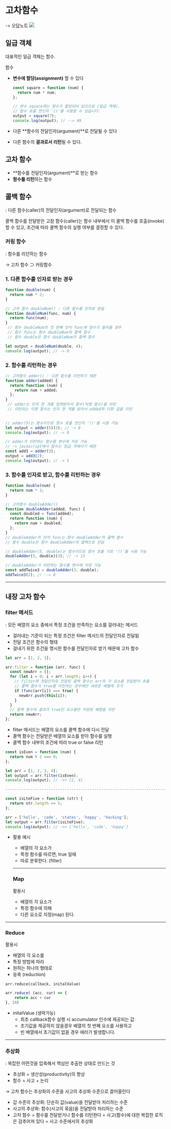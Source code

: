 # 고차함수
-> 오답노트 <a href="https://velog.io/@su_jin1127/JS-%EA%B3%A0%EC%B0%A8%ED%95%A8%EC%88%98" target="_blank"><img src="https://img.shields.io/badge/Velog-20c997?style=flat-square&logo=Vimeo&logoColor=white"/></a>


## 일급 객체

대표적인 일급 객체는 함수.

함수

- **변수에 할당(assignment)** 할 수 있다
    
    ```jsx
    const square = function (num) {
      return num * num;
    };
    
    // 변수 square에는 함수가 할당되어 있으므로 (일급 객체),
    // 함수 호출 연산자 '()'를 사용할 수 있습니다.
    output = square(7);
    console.log(output); // --> 49
    ```
    
- 다른 **함수의 전달인자(argument)**로 전달될 수 있다
- 다른 함수의 **결과로서 리턴**될 수 있다.

## 고차 함수

- **함수를 전달인자(argument)**로 받는 함수
- **함수를 리턴**하는 함수

## 콜백 함수

: 다른 함수(caller)의 전달인자(argument)로 전달되는 함수

콜백 함수를 전달받은 고참 함수(caller)는 함수 내부에서 이 콜백 함수를 호출(invoke) 할 수 있고, 조건에 따라 콜백 함수의 실행 여부를 결정할 수 있다.

### 커링 함수

: 함수를 리던하는 함수

→ 고차 함수 ⊃ 커링함수

### 1. 다른 함수를 인자로 받는 경우

```jsx
function double(num) {
  return num * 2;
}

// 고차 함수 doubleNum() : 다른 함수를 인자로 받음
function doubleNum(func, num) {
  return func(num);
}
 // 함수 doubleNum의 첫 번째 인자 func에 함수가 들어올 경우
 // 함수 func는 함수 doubleNum의 콜백 함수
 // 함수 double은 함수 doubleNum의 콜백 함수

let output = doubleNum(double, 4);
console.log(output); // -> 8
```

### 2. 함수를 리턴하는 경우

```jsx
// 고차함수 adder() : 다른 함수를 리턴하기 때문
function adder(added) {
  return function (num) {
    return num + added;
  };
}
 // adder는 인자 한 개를 입력받아서 함수(익명 함수)를 리턴
 // 리턴되는 익명 함수는 인자 한 개를 받아서 added와 더한 값을 리턴
 

// adder(5)는 함수이므로 함수 호출 연산자 '()'를 사용 가능
let output = adder(5)(3); // -> 8
console.log(output); // -> 8

// adder가 리턴하는 함수를 변수에 저장 가능
// -> javascript에서 함수는 일급 객체이기 때문
const add3 = adder(3);
output = add3(2);
console.log(output); // -> 5
```

### 3. 함수를 인자로 받고, 함수를 리턴하는 경우

```jsx
function double(num) {
  return num * 2;
}

// 고차함수 doubleAdder()
function doubleAdder(added, func) {
  const doubled = func(added);
  return function (num) {
    return num + doubled;
  };
}
// doubleAdder의 인자 func는 함수 doubleAdder의 콜백 함수
// 함수 double은 함수 doubleAdder의 콜백으로 전달

// doubleAdder(5, double)는 함수이므로 함수 호출 기호 '()'를 사용 가능
doubleAdder(5, double)(3); // -> 13

// doubleAdder가 리턴하는 함수를 변수에 저장 가능
const addTwice3 = doubleAdder(3, double);
addTwice3(2); // --> 8
```


---

## 내장 고차 함수

### filter 메서드

: 모든 배열의 요소 중에서 특정 조건을 만족하는 요소를 걸러내는 메서드

- 걸러내는 기준이 되는 특정 조건은 filter 메서드의 전달인자로 전달됨
- 전달 조건은 함수의 형태
- 걸내기 위한 조건을 명시한 함수를 전달인자로 받기 때문에 고차 함수

```jsx
let arr = [1, 2, 3];

arr.filter = function (arr, func) {
  const newArr = [];
  for (let i = 0; i < arr.length; i++) {
    // filter에 전달인자로 전달된 콜백 함수는 arr의 각 요소를 전달받아 호출
    // 콜백 함수가 true를 리턴하는 경우에만 새로운 배열에 추가
    if (func(arr[i]) === true) {
      newArr.push(this[i]);
    }
  }
  // 콜백 함수의 결과가 true인 요소들만 저장된 배열을 리턴
  return newArr;
};
```

- filter 메서드는 배열의 요소를 콜백 함수에 다시 전달
- 콜백 함수는 전달받은 배열의 요소를 받아 함수를 실행
- 콜백 함수 내부의 조건에 따라 true or false 리턴

```jsx
const isEven = function (num) {
  return num % 2 === 0;
};

let arr = [1, 2, 3, 4];
let output = arr.filter(isEven);
console.log(output); // ->> [2, 4]

---------------------------------------------------------------------------------

const isLteFive = function (str) {
  return str.length <= 5;
};

arr = ['hello', 'code', 'states', 'happy', 'hacking'];
let output = arr.filter(isLteFive);
console.log(output); // ->> ['hello', 'code', 'happy']
```

- 활용 예시
    - 배열의 각 요소가
    - 특정 함수를 따르면, true 일때
    - 따로 분류한다. (filter)
    
    
    ---
    
    ### Map
    
    활용시
    
    - 배열의 각 요소가
    - 특정 함수에 의해
    - 다른 요소로 지정(map) 된다.



---

### Reduce

활용시

- 배열의 각 요소를
- 특정 방법에 따라
- 원하는 하나의 형태로
- 응축 (reduction)

`arr.reduce(callback, initalValue)`

```jsx
arr.reduce( (acc, cur) => {
	return acc + cur
}, 10)
```

- initalValue (생략가능)
    - 최초 callback함수 실행 시 accumulator 인수에 제공되는 값
    - 초기값을 제공하지 않을경우 배열의 첫 번째 요소를 사용하고
    - 빈 배열에서 초기값이 없을 경우 에러가 발생합니다.


---

### 추상화

: 복잡한 어떤것을 압축해서 핵심만 추출한 상태로 만드는 것

- 추상화 = 생산성(productivity)의 향상
- 함수 = 사고 + 논리

→ 고차 함수는 추상화의 수준을 사고의 추상화 수준으로 끌어올린다

- 갑 수준의 추상화: 단순히 값(value)을 전달받아 처리하는 수준
- 사고의 추상화: 함수(사고의 묶음)을 전달받아 처리하는 수준
- 고차 함수 = 함수를 전달받거나 함수를 리턴한다 = 사고(함수)에 대한 복잡한 로직은 감추어져 있다 = 사고 수준에서의 추상화

